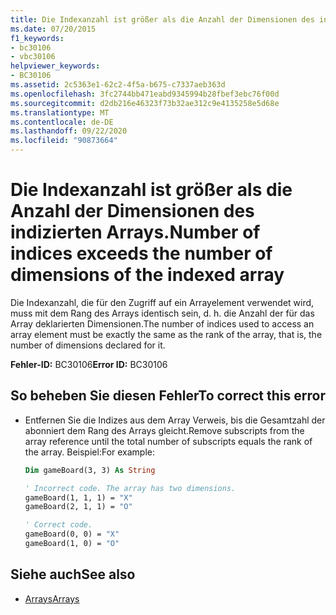 ```yaml
---
title: Die Indexanzahl ist größer als die Anzahl der Dimensionen des indizierten Arrays.
ms.date: 07/20/2015
f1_keywords:
- bc30106
- vbc30106
helpviewer_keywords:
- BC30106
ms.assetid: 2c5363e1-62c2-4f5a-b675-c7337aeb363d
ms.openlocfilehash: 3fc2744bb471eabd9345994b28fbef3ebc76f00d
ms.sourcegitcommit: d2db216e46323f73b32ae312c9e4135258e5d68e
ms.translationtype: MT
ms.contentlocale: de-DE
ms.lasthandoff: 09/22/2020
ms.locfileid: "90873664"
---
```

# <a name="number-of-indices-exceeds-the-number-of-dimensions-of-the-indexed-array"></a><span data-ttu-id="a0d0e-102">Die Indexanzahl ist größer als die Anzahl der Dimensionen des indizierten Arrays.</span><span class="sxs-lookup"><span data-stu-id="a0d0e-102">Number of indices exceeds the number of dimensions of the indexed array</span></span>

<span data-ttu-id="a0d0e-103">Die Indexanzahl, die für den Zugriff auf ein Arrayelement verwendet wird, muss mit dem Rang des Arrays identisch sein, d. h. die Anzahl der für das Array deklarierten Dimensionen.</span><span class="sxs-lookup"><span data-stu-id="a0d0e-103">The number of indices used to access an array element must be exactly the same as the rank of the array, that is, the number of dimensions declared for it.</span></span>  
  
 <span data-ttu-id="a0d0e-104">**Fehler-ID:** BC30106</span><span class="sxs-lookup"><span data-stu-id="a0d0e-104">**Error ID:** BC30106</span></span>  
  
## <a name="to-correct-this-error"></a><span data-ttu-id="a0d0e-105">So beheben Sie diesen Fehler</span><span class="sxs-lookup"><span data-stu-id="a0d0e-105">To correct this error</span></span>  
  
- <span data-ttu-id="a0d0e-106">Entfernen Sie die Indizes aus dem Array Verweis, bis die Gesamtzahl der abonniert dem Rang des Arrays gleicht.</span><span class="sxs-lookup"><span data-stu-id="a0d0e-106">Remove subscripts from the array reference until the total number of subscripts equals the rank of the array.</span></span> <span data-ttu-id="a0d0e-107">Beispiel:</span><span class="sxs-lookup"><span data-stu-id="a0d0e-107">For example:</span></span>  
  
    ```vb  
    Dim gameBoard(3, 3) As String  
  
    ' Incorrect code. The array has two dimensions.  
    gameBoard(1, 1, 1) = "X"  
    gameBoard(2, 1, 1) = "O"  
  
    ' Correct code.  
    gameBoard(0, 0) = "X"  
    gameBoard(1, 0) = "O"  
    ```  
  
## <a name="see-also"></a><span data-ttu-id="a0d0e-108">Siehe auch</span><span class="sxs-lookup"><span data-stu-id="a0d0e-108">See also</span></span>

- [<span data-ttu-id="a0d0e-109">Arrays</span><span class="sxs-lookup"><span data-stu-id="a0d0e-109">Arrays</span></span>](../../programming-guide/language-features/arrays/index.md)
